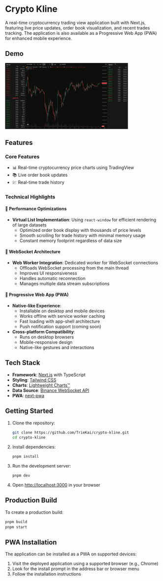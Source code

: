 # Crypto Kline

A real-time cryptocurrency trading view application built with Next.js, featuring live price updates, order book visualization, and recent trades tracking. The application is also available as a Progressive Web App (PWA) for enhanced mobile experience.

## Demo

![Demo](/public/demo.gif)

## Features

### Core Features
- 📊 Real-time cryptocurrency price charts using TradingView
- 📚 Live order book updates
- 💹 Real-time trade history

### Technical Highlights

#### 🚀 Performance Optimizations
- **Virtual List Implementation**: Using `react-window` for efficient rendering of large datasets
  - Optimized order book display with thousands of price levels
  - Smooth scrolling for trade history with minimal memory usage
  - Constant memory footprint regardless of data size

#### 🔄 WebSocket Architecture
- **Web Worker Integration**: Dedicated worker for WebSocket connections
  - Offloads WebSocket processing from the main thread
  - Improves UI responsiveness
  - Handles automatic reconnection
  - Manages multiple data stream subscriptions

#### 📱 Progressive Web App (PWA)
- **Native-like Experience**:
  - Installable on desktop and mobile devices
  - Works offline with service worker caching
  - Fast loading with app-shell architecture
  - Push notification support (coming soon)
- **Cross-platform Compatibility**:
  - Runs on desktop browsers
  - Mobile-responsive design
  - Native-like gestures and interactions

## Tech Stack

- **Framework**: [Next.js](https://nextjs.org/) with TypeScript
- **Styling**: [Tailwind CSS](https://tailwindcss.com/)
- **Charts**: [Lightweight Charts™](https://www.tradingview.com/lightweight-charts/)
- **Data Source**: [Binance WebSocket API](https://binance-docs.github.io/apidocs/spot/en/)
- **PWA**: [next-pwa](https://www.npmjs.com/package/next-pwa)

## Getting Started

1. Clone the repository:
   ```bash
   git clone https://github.com/TrieKai/crypto-kline.git
   cd crypto-kline
   ```

2. Install dependencies:
   ```bash
   pnpm install
   ```

3. Run the development server:
   ```bash
   pnpm dev
   ```

4. Open [http://localhost:3000](http://localhost:3000) in your browser

## Production Build

To create a production build:

```bash
pnpm build
pnpm start
```

## PWA Installation

The application can be installed as a PWA on supported devices:

1. Visit the deployed application using a supported browser (e.g., Chrome)
2. Look for the install prompt in the address bar or browser menu
3. Follow the installation instructions